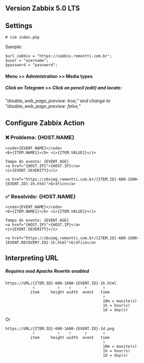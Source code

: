
## Version Zabbix 5.0 LTS

## Settings

```
# vim index.php
```
Sample:
```
$url_zabbix = "https://zabbix.remontti.com.br";
$user = "username";
$password = "password";
```
#### Menu >> Administration >> Media types
##### Click on Telegram >> Click on pencil (edit) and locate: 
###### "disable_web_page_preview: true," and change to "disable_web_page_preview: false,"


## Configure Zabbix Action

### ❌ Problema: <b>{HOST.NAME}</b>

```
<code>{EVENT.NAME}</code>
<b>{ITEM.NAME1}</b> <i>{ITEM.VALUE1}</i>

Tempo do evento: {EVENT.AGE} 
<a href="{HOST.IP}">{HOST.IP}</a>
<i>{EVENT.SEVERITY}</i>

<a href="https://zbximg.remontti.com.br/{ITEM.ID}-600-1600-{EVENT.ID}-1h.html">Gráfico</a>
```

### ✅ Resolvido: <b>{HOST.NAME}</b>

```
<code>{EVENT.NAME}</code>
<b>{ITEM.NAME1}</b> <i>{ITEM.VALUE1}</i>
 
Tempo do evento: {EVENT.AGE} 
<a href="{HOST.IP}">{HOST.IP}</a>
<i>{EVENT.SEVERITY}</i>

<a href="https://zbximg.remontti.com.br/{ITEM.ID}-600-1600-{EVENT.RECOVERY.ID}-1h.html">Gráfico</a>
```
## Interpreting URL 
##### Requires mod Apache Rewrite enabled
```
https://URL/{ITEM.ID}-600-1600-{EVENT.ID}-1h.html
            ↑          ↑    ↑      ↑       ↑
           item     height width  event   time
                                           ↑
                                           10m = munite(s)
                                           1h = hour(s)
                                           1d = day(s)
```
Or
```
https://URL/{ITEM.ID}-600-1600-{EVENT.ID}-1d.png
            ↑          ↑    ↑      ↑       ↑
           item     height width  event   time
                                           ↑
                                           10m = munite(s)
                                           1h = hour(s)
                                           1d = day(s)
```
